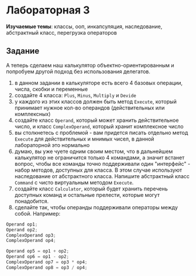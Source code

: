 # Лабораторная 3
**Изучаемые темы**: классы, ооп, инкапсуляция, наследование, абстрактный класс, перегрузка операторов

## Задание
А теперь сделаем наш калькулятор объектно-ориентированным и попробуем другой подход без использования делегатов.
1. в данном задании в калькуляторе есть всего 4 базовых операции, числа, скобки и переменные
1. создайте 4 класса: `Plus`, `Minus`, `Multiply` и `Devide`
1. у каждого из этих классов должен быть метод `Execute`, который принимает нужное кол-во операндов (действительных или комплексных)
1. создайте класс `Operand`, который может хранить действительное число, и класс `ComplexOperand`, который хранит комплексное число
1. вы столкнетесь с проблемой - вам придется писать отдельно метод `Execute` для действительных и мнимых чисел, в данной лабораторной это нормально
1. думаю, вы уже чуете одним своим местом, что в дальнейшем калькулятор не ограничится только 4 командами, а значит встанет вопрос, чтобы все команды точно поддерживали один "интерфейс" - набор методов, доступных для класса. В этом случае используют наследование от абстрактного класса. Напишите абстрактный класс `Command` с чисто виртуальным методом `Execute`.
1. создайте класс `Calculator`, который будет хранить перечень доступных команд и остальные прелести, которые могут понадобится.
1. сделайте так, чтобы операнды поддерживали операторы между собой. Например:

```c++
Operand op1;
Operand op2;
ComplexOperand op3;
ComplexOperand op4;

Operand op5 = op1 + op2;
Operand op6 = op1 - op2;
ComplexOperand op7 = op3 * op4;
ComplexOperand op8 = op3 / op4;
```
